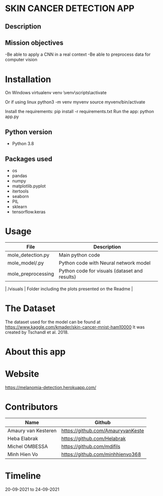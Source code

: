 # SKIN CANCER DETECTION APP

## Description


## Mission objectives

-Be able to apply a CNN in a real context
-Be able to preprocess data for computer vision

# Installation

On Windows
virtualenv venv 
\venv\scripts\activate

Or if using linux
python3 -m venv myvenv
source myvenv/bin/activate

Install the requirements:
pip install -r requirements.txt
Run the app:
python app.py

## Python version
* Python 3.8

## Packages used
* os
* pandas
* numpy
* matplotlib.pyplot
* itertools
* seaborn
* PIL
* sklearn
* tensorflow.keras

# Usage
| File                | Description                                                    |
|---------------------|----------------------------------------------------------------|
| mole_detection.py         | Main python code|
| mole_model/.py         | Python code with Neural network model|
| mole_preprocessing        | Python code for visuals (dataset and results)|

| /visuals            | Folder including the plots presented on the Readme |


# The Dataset

The dataset used for the model can be found at  https://www.kaggle.com/kmader/skin-cancer-mnist-ham10000 
It was created by Tschandl et al. 2018. 


# About this app


# Website
https://melanomia-detection.herokuapp.com/

# Contributors
| Name                  | Github                                 |
|-----------------------|----------------------------------------|
|Amaury van Kesteren | https://github.com/AmauryvanKeste | 
|Heba Elabrak | https://github.com/Helabrak |
|Michel OMBESSA | https://github.com/mdifils |
|Minh Hien Vo| https://github.com/minhhienvo368 |

# Timeline
20-09-2021 to 24-09-2021
